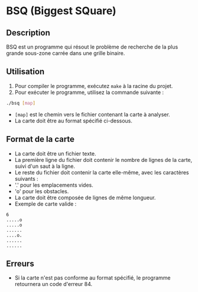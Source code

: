 # BSQ (Biggest SQuare)

## Description
BSQ est un programme qui résout le problème de recherche de la plus grande sous-zone carrée dans une grille binaire.

## Utilisation
1. Pour compiler le programme, exécutez `make` à la racine du projet.
2. Pour exécuter le programme, utilisez la commande suivante :

```bash
./bsq [map]
```

- `[map]` est le chemin vers le fichier contenant la carte à analyser.
- La carte doit être au format spécifié ci-dessous.

## Format de la carte
- La carte doit être un fichier texte.
- La première ligne du fichier doit contenir le nombre de lignes de la carte, suivi d'un saut à la ligne.
- Le reste du fichier doit contenir la carte elle-même, avec les caractères suivants :
- '.' pour les emplacements vides.
- 'o' pour les obstacles.
- La carte doit être composée de lignes de même longueur.
- Exemple de carte valide :

```
6
.....o
.....o
......
....o.
......
......
```


## Erreurs
- Si la carte n'est pas conforme au format spécifié, le programme retournera un code d'erreur 84.
